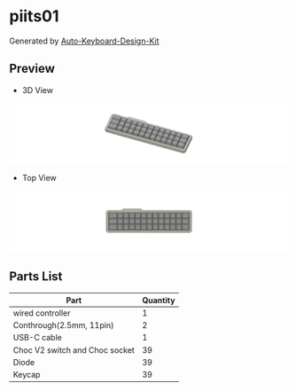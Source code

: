 # piits01

Generated by [Auto-Keyboard-Design-Kit](https://auto-kdk.pages.dev/)

## Preview

- 3D View

![Case Preview](images/piits01-case-preview.png)

- Top View

![Top View](images/piits01-top-view.png)

## Parts List

|Part|Quantity|
|---|---|
|wired controller|1|
|Conthrough(2.5mm, 11pin)|2|
|USB-C cable|1|
|Choc V2 switch and Choc socket|39|
|Diode|39|
|Keycap|39|

